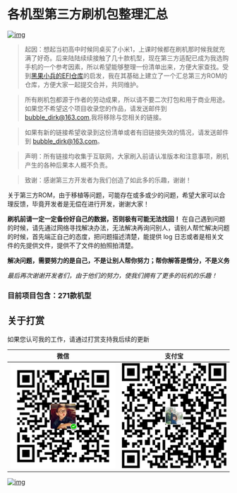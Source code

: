 # 各机型第三方刷机包整理汇总

[![img](https://img.shields.io/badge/link-996.icu-red.svg)](https://996.icu/)

> 起因：想起当初高中时候同桌买了小米1，上课时候都在刷机那时候我就充满了好奇。后来陆陆续续接触了几十款机型，现在第三方适配已成为我选购手机的一个参考因素，所以希望能够整理一份清单出来，方便大家查找。受到[黑果小兵的EFI仓库](https://github.com/daliansky/Hackintosh)的启发，我在其基础上建立了一个汇总第三方ROM的仓库，方便大家一起提交合并，共同维护。

> 所有刷机包都源于作者的劳动成果，所以请不要二次打包和用于商业用途。如果您不希望这个项目收录您的作品，请发送邮件到 [bubble_dirk@163.com](mailto:bubble_dirk@163.com),我将移除与您相关的链接。

> 如果有新的链接希望收录到这份清单或者有旧链接失效的情况，请发送邮件到 [bubble_dirk@163.com](mailto:bubble_dirk@163.com)。

> 声明：所有链接均收集于互联网，大家刷入前请认准版本和注意事项，刷机产生的各种后果本人概不负责。

> 致谢：感谢第三方开发者为我们创造了如此多的乐趣，谢谢！

关于第三方ROM，由于移植等问题，可能存在或多或少的问题，希望大家可以合理反馈，毕竟开发者是无偿在进行开发，谢谢大家！

**刷机前请一定一定备份好自己的数据，否则极有可能无法找回！** 在自己遇到问题的时候，请先通过网络寻找解决办法，无法解决再询问别人，请别人帮忙解决问题的时候，首先端正自己的态度，把问题描述清楚，能提供 log 日志或者是相关文件的先提供文件，提供不了文件的拍照拍清楚。

**解决问题，需要努力的是自己，不是让别人帮你努力；帮你解答是情分，不是义务**

*最后再次谢谢开发者们，由于他们的努力，使我们拥有了更多的玩机的乐趣！*

### 目前项目包含：271款机型

## 关于打赏

如果您认可我的工作，请通过打赏支持我后续的更新


微信 | 支付宝
---|---
![wechatpay](./images/wechat.png) | ![alipay](./images/alipay.jpg)


[![img](https://img.shields.io/badge/link-996.icu-red.svg)](https://996.icu/)

 
